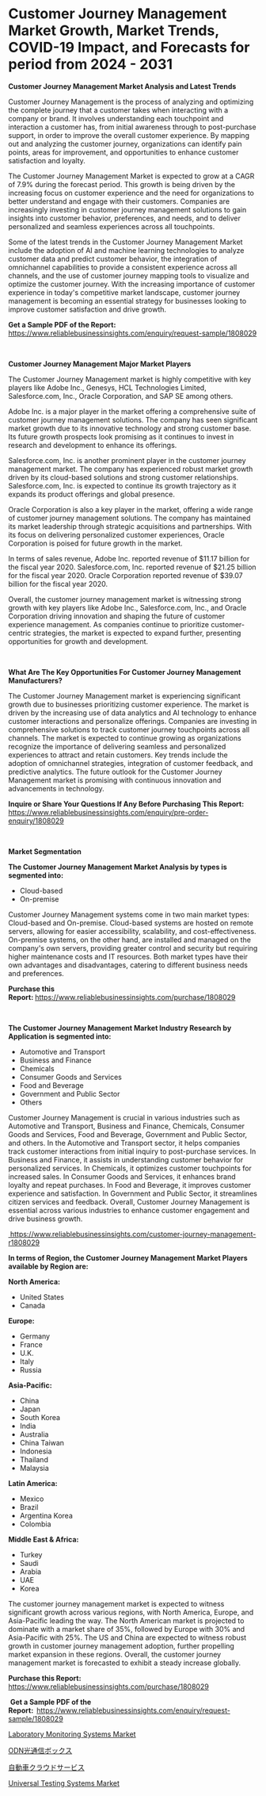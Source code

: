 <p><h1>Customer Journey Management Market Growth, Market Trends, COVID-19 Impact, and Forecasts for period from 2024 - 2031</h1></p><p><strong>Customer Journey Management Market Analysis and Latest Trends</strong></p>
<p><p>Customer Journey Management is the process of analyzing and optimizing the complete journey that a customer takes when interacting with a company or brand. It involves understanding each touchpoint and interaction a customer has, from initial awareness through to post-purchase support, in order to improve the overall customer experience. By mapping out and analyzing the customer journey, organizations can identify pain points, areas for improvement, and opportunities to enhance customer satisfaction and loyalty.</p><p>The Customer Journey Management Market is expected to grow at a CAGR of 7.9% during the forecast period. This growth is being driven by the increasing focus on customer experience and the need for organizations to better understand and engage with their customers. Companies are increasingly investing in customer journey management solutions to gain insights into customer behavior, preferences, and needs, and to deliver personalized and seamless experiences across all touchpoints.</p><p>Some of the latest trends in the Customer Journey Management Market include the adoption of AI and machine learning technologies to analyze customer data and predict customer behavior, the integration of omnichannel capabilities to provide a consistent experience across all channels, and the use of customer journey mapping tools to visualize and optimize the customer journey. With the increasing importance of customer experience in today's competitive market landscape, customer journey management is becoming an essential strategy for businesses looking to improve customer satisfaction and drive growth.</p></p>
<p><strong>Get a Sample PDF of the Report:&nbsp;</strong> <a href="https://www.reliablebusinessinsights.com/enquiry/request-sample/1808029">https://www.reliablebusinessinsights.com/enquiry/request-sample/1808029</a></p>
<p>&nbsp;</p>
<p><strong>Customer Journey Management Major Market Players</strong></p>
<p><p>The Customer Journey Management market is highly competitive with key players like Adobe Inc., Genesys, HCL Technologies Limited, Salesforce.com, Inc., Oracle Corporation, and SAP SE among others. </p><p>Adobe Inc. is a major player in the market offering a comprehensive suite of customer journey management solutions. The company has seen significant market growth due to its innovative technology and strong customer base. Its future growth prospects look promising as it continues to invest in research and development to enhance its offerings.</p><p>Salesforce.com, Inc. is another prominent player in the customer journey management market. The company has experienced robust market growth driven by its cloud-based solutions and strong customer relationships. Salesforce.com, Inc. is expected to continue its growth trajectory as it expands its product offerings and global presence.</p><p>Oracle Corporation is also a key player in the market, offering a wide range of customer journey management solutions. The company has maintained its market leadership through strategic acquisitions and partnerships. With its focus on delivering personalized customer experiences, Oracle Corporation is poised for future growth in the market.</p><p>In terms of sales revenue, Adobe Inc. reported revenue of $11.17 billion for the fiscal year 2020. Salesforce.com, Inc. reported revenue of $21.25 billion for the fiscal year 2020. Oracle Corporation reported revenue of $39.07 billion for the fiscal year 2020.</p><p>Overall, the customer journey management market is witnessing strong growth with key players like Adobe Inc., Salesforce.com, Inc., and Oracle Corporation driving innovation and shaping the future of customer experience management. As companies continue to prioritize customer-centric strategies, the market is expected to expand further, presenting opportunities for growth and development.</p></p>
<p>&nbsp;</p>
<p><strong>What Are The Key Opportunities For Customer Journey Management Manufacturers?</strong></p>
<p><p>The Customer Journey Management market is experiencing significant growth due to businesses prioritizing customer experience. The market is driven by the increasing use of data analytics and AI technology to enhance customer interactions and personalize offerings. Companies are investing in comprehensive solutions to track customer journey touchpoints across all channels. The market is expected to continue growing as organizations recognize the importance of delivering seamless and personalized experiences to attract and retain customers. Key trends include the adoption of omnichannel strategies, integration of customer feedback, and predictive analytics. The future outlook for the Customer Journey Management market is promising with continuous innovation and advancements in technology.</p></p>
<p><strong>Inquire or Share Your Questions If Any Before Purchasing This Report:</strong> <a href="https://www.reliablebusinessinsights.com/enquiry/pre-order-enquiry/1808029">https://www.reliablebusinessinsights.com/enquiry/pre-order-enquiry/1808029</a></p>
<p>&nbsp;</p>
<p><strong>Market Segmentation</strong></p>
<p><strong>The Customer Journey Management Market Analysis by types is segmented into:</strong></p>
<p><ul><li>Cloud-based</li><li>On-premise</li></ul></p>
<p><p>Customer Journey Management systems come in two main market types: Cloud-based and On-premise. Cloud-based systems are hosted on remote servers, allowing for easier accessibility, scalability, and cost-effectiveness. On-premise systems, on the other hand, are installed and managed on the company's own servers, providing greater control and security but requiring higher maintenance costs and IT resources. Both market types have their own advantages and disadvantages, catering to different business needs and preferences.</p></p>
<p><strong>Purchase this Report:&nbsp;</strong><a href="https://www.reliablebusinessinsights.com/purchase/1808029">https://www.reliablebusinessinsights.com/purchase/1808029</a></p>
<p>&nbsp;</p>
<p><strong>The Customer Journey Management Market Industry Research by Application is segmented into:</strong></p>
<p><ul><li>Automotive and Transport</li><li>Business and Finance</li><li>Chemicals</li><li>Consumer Goods and Services</li><li>Food and Beverage</li><li>Government and Public Sector</li><li>Others</li></ul></p>
<p><p>Customer Journey Management is crucial in various industries such as Automotive and Transport, Business and Finance, Chemicals, Consumer Goods and Services, Food and Beverage, Government and Public Sector, and others. In the Automotive and Transport sector, it helps companies track customer interactions from initial inquiry to post-purchase services. In Business and Finance, it assists in understanding customer behavior for personalized services. In Chemicals, it optimizes customer touchpoints for increased sales. In Consumer Goods and Services, it enhances brand loyalty and repeat purchases. In Food and Beverage, it improves customer experience and satisfaction. In Government and Public Sector, it streamlines citizen services and feedback. Overall, Customer Journey Management is essential across various industries to enhance customer engagement and drive business growth.</p></p>
<p><a href="https://www.reliablebusinessinsights.com/customer-journey-management-r1808029">&nbsp;https://www.reliablebusinessinsights.com/customer-journey-management-r1808029</a></p>
<p><strong>In terms of Region, the Customer Journey Management Market Players available by Region are:</strong></p>
<p>
    <p> <strong> North America: </strong>
        <ul>
            <li>United States</li>
            <li>Canada</li>
        </ul>
        </p> 
    <p> <strong> Europe: </strong>
        <ul>
            <li>Germany</li>
            <li>France</li>
            <li>U.K.</li>
            <li>Italy</li>
            <li>Russia</li>
        </ul>
        </p> 
    <p> <strong> Asia-Pacific: </strong>
        <ul>
            <li>China</li>
            <li>Japan</li>
            <li>South Korea</li>
            <li>India</li>
            <li>Australia</li>
            <li>China Taiwan</li>
            <li>Indonesia</li>
            <li>Thailand</li>
            <li>Malaysia</li>
        </ul>
        </p> 
    <p> <strong> Latin America: </strong>
        <ul>
            <li>Mexico</li>
            <li>Brazil</li>
            <li>Argentina Korea</li>
            <li>Colombia</li>
        </ul>
        </p> 
    <p> <strong> Middle East & Africa: </strong>
        <ul>
            <li>Turkey</li>
            <li>Saudi</li>
            <li>Arabia</li>
            <li>UAE</li>
            <li>Korea</li>
        </ul>
    </p>
    </p>
<p><p>The customer journey management market is expected to witness significant growth across various regions, with North America, Europe, and Asia-Pacific leading the way. The North American market is projected to dominate with a market share of 35%, followed by Europe with 30% and Asia-Pacific with 25%. The US and China are expected to witness robust growth in customer journey management adoption, further propelling market expansion in these regions. Overall, the customer journey management market is forecasted to exhibit a steady increase globally.</p></p>
<p><strong>Purchase this Report: </strong><a href="https://www.reliablebusinessinsights.com/purchase/1808029">https://www.reliablebusinessinsights.com/purchase/1808029</a></p>
<p>&nbsp;<strong>Get a Sample PDF of the Report:&nbsp;&nbsp;</strong><a href="https://www.reliablebusinessinsights.com/enquiry/request-sample/1808029">https://www.reliablebusinessinsights.com/enquiry/request-sample/1808029</a></p>
<p><strong></strong></p>
<p><p><a href="https://github.com/emnqcawl19/Market-Research-Report-List-1/blob/main/laboratory-monitoring-systems-market.md">Laboratory Monitoring Systems Market</a></p><p><a href="https://github.com/mm14022023/Market-Research-Report-List-2/blob/main/3200641180478.md">ODN光通信ボックス</a></p><p><a href="https://github.com/NikitaBruen/Market-Research-Report-List-1/blob/main/8637830180479.md">自動車クラウドサービス</a></p><p><a href="https://github.com/kulaberyasin52/Market-Research-Report-List-1/blob/main/universal-testing-systems-market.md">Universal Testing Systems Market</a></p></p>